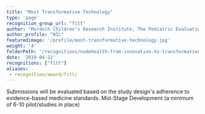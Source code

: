 ```yaml
---
title: "Most Transformative Technology"
type: 'page'
recognition_group_url: "fitt"
author: "Murdoch Children's Research Institute, The Pediatric Evaluation of Emotions Relationships and Socialisation (PEERS)"
author_profile: "NIL"
featuredimage: '/profile/most-transformative-technology.jpg'
weight: '4'
folderPath: '/recognitions/nodehealth-from-innovation-to-transformation-fitt-awards-2019/'
date: '2019-04-22'
recognitions: ["fitt"]
aliases:
 - recognition/award/fitt/
---
```


Submissions will be evaluated based on the study design's adherence to evidence-based medicine standards. Mid-Stage Development (a minimum of 6-10 pilot/studies in place)